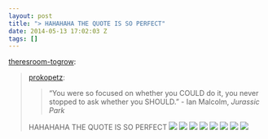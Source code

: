```yaml
---
layout: post
title: "> HAHAHAHA THE QUOTE IS SO PERFECT"
date: 2014-05-13 17:02:03 Z
tags: []
---
```

[theresroom-togrow](http://theresroom-togrow.tumblr.com/post/72851197736/prokopetz-you-were-so-focused-on-whether-you):

> [prokopetz](http://prokopetz.tumblr.com/post/70583378033/you-were-so-focused-on-whether-you-could-do-it):
> 
> > “You were so focused on whether you COULD do it, you never stopped to ask whether you SHOULD.” - Ian Malcolm, _Jurassic Park_
> 
> HAHAHAHA THE QUOTE IS SO PERFECT
![](/media/2014/05/85635374034_0.jpg)
![](/media/2014/05/85635374034_1.png)
![](/media/2014/05/85635374034_2.png)
![](/media/2014/05/85635374034_3.png)
![](/media/2014/05/85635374034_4.png)
![](/media/2014/05/85635374034_5.png)
![](/media/2014/05/85635374034_6.png)
![](/media/2014/05/85635374034_7.png)
